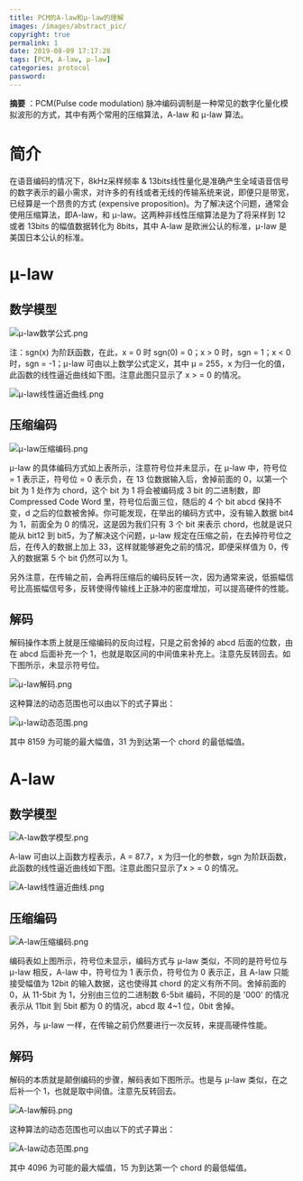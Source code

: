 ```yaml
---
title: PCM的A-law和μ-law的理解
images: /images/abstract_pic/
copyright: true
permalink: 1
date: 2019-08-09 17:17:28
tags: [PCM, A-law, μ-law]
categories: protocol
password:
---
```

**摘要** ：PCM(Pulse code modulation) 脉冲编码调制是一种常见的数字化量化模拟波形的方式，其中有两个常用的压缩算法，A-law 和 μ-law 算法。
<!-- more -->
# 简介
在语音编码的情况下，8kHz采样频率 & 13bits线性量化是准确产生全域语音信号的数字表示的最小需求，对许多的有线或者无线的传输系统来说，即便只是带宽，已经算是一个昂贵的方式 (expensive proposition)。为了解决这个问题，通常会使用压缩算法，即A-law，和 μ-law。这两种非线性压缩算法是为了将采样到 12 或者 13bits 的幅值数据转化为 8bits，其中 A-law 是欧洲公认的标准，μ-law 是美国日本公认的标准。
# μ-law
## 数学模型

![μ-law数学公式.png](https://i.loli.net/2019/08/12/54zV8uAkeNFIsSC.png)

注：sgn(x) 为阶跃函数，在此，x = 0 时 sgn(0) = 0；x > 0 时，sgn = 1；x < 0 时，sgn = -1；μ-law 可由以上数学公式定义，其中 μ = 255，x 为归一化的值，此函数的线性逼近曲线如下图。注意此图只显示了 x > = 0 的情况。

![μ-law线性逼近曲线.png](https://i.loli.net/2019/08/12/mM3FqXkHWURASbO.png)

## 压缩编码

![μ-law压缩编码.png](https://i.loli.net/2019/08/12/3LvFhZV4HCOpwxb.png)

μ-law 的具体编码方式如上表所示，注意符号位并未显示，在 μ-law 中，符号位 = 1 表示正，符号位 = 0 表示负，在 13 位数据输入后，舍掉前面的 0，以第一个 bit 为 1 处作为 chord，这个 bit 为 1 将会被编码成 3 bit 的二进制数，即 Compressed Code Word 里，符号位后面三位，随后的 4 个 bit abcd 保持不变，d 之后的位数被舍掉。你可能发现，在举出的编码方式中，没有输入数据 bit4 为 1，前面全为 0 的情况，这是因为我们只有 3 个 bit 来表示 chord，也就是说只能从 bit12 到 bit5，为了解决这个问题，μ-law 规定在压缩之前，在去掉符号位之后，在传入的数据上加上 33，这样就能够避免之前的情况，即便采样值为 0，传入的数据第 5 个 bit 仍然可以为 1。

另外注意，在传输之前，会再将压缩后的编码反转一次，因为通常来说，低振幅信号比高振幅信号多，反转使得传输线上正脉冲的密度增加，可以提高硬件的性能。

## 解码

解码操作本质上就是压缩编码的反向过程，只是之前舍掉的 abcd 后面的位数，由在 abcd 后面补充一个 1，也就是取区间的中间值来补充上。注意先反转回去。如下图所示，未显示符号位。

![μ-law解码.png](https://i.loli.net/2019/08/12/KdheiL9HM3rYxNo.png)

这种算法的动态范围也可以由以下的式子算出：

![μ-law动态范围.png](https://i.loli.net/2019/08/12/z3b69AuR1fhgxD8.png)

其中 8159 为可能的最大幅值，31 为到达第一个 chord 的最低幅值。

# A-law
## 数学模型

![A-law数学模型.png](https://i.loli.net/2019/08/12/nymIsrlKXTwkOSe.png)

A-law 可由以上函数方程表示，A = 87.7，x 为归一化的参数，sgn 为阶跃函数，此函数的线性逼近曲线如下图。注意此图只显示了x > = 0 的情况。

![A-law线性逼近曲线.png](https://i.loli.net/2019/08/12/ldcjTnkMuz7K8aO.png)


## 压缩编码

![A-law压缩编码.png](https://i.loli.net/2019/08/12/7FaPrLkZAEDfqgp.png)

编码表如上图所示，符号位未显示，编码方式与 μ-law 类似，不同的是符号位与 μ-law 相反，A-law 中，符号位为 1 表示负，符号位为 0 表示正，且 A-law 只能接受幅值为 12bit 的输入数据，这也使得其 chord 的定义有所不同。舍掉前面的 0，从 11-5bit 为 1，分别由三位的二进制数 6-5bit 编码，不同的是 '000' 的情况表示从 11bit 到 5bit 都为 0 的情况，abcd 取 4~1 位，0bit 舍掉。

另外，与 μ-law 一样，在传输之前仍然要进行一次反转，来提高硬件性能。


## 解码

解码的本质就是颠倒编码的步骤，解码表如下图所示。也是与 μ-law 类似，在之后补一个 1，也就是取中间值。注意先反转回去。

![A-law解码.png](https://i.loli.net/2019/08/12/zudD19WQvwIJEH8.png)

这种算法的动态范围也可以由以下的式子算出：

![A-law动态范围.png](https://i.loli.net/2019/08/12/jfy81pVcDguraew.png)

其中 4096 为可能的最大幅值，15 为到达第一个 chord 的最低幅值。